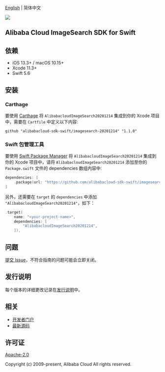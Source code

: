 [English](README.md) | 简体中文

![](https://aliyunsdk-pages.alicdn.com/icons/AlibabaCloud.svg)

## Alibaba Cloud ImageSearch SDK for Swift

## 依赖

- iOS 13.3+ / macOS 10.15+
- Xcode 11.3+
- Swift 5.6

## 安装

### Carthage

要使用 [Carthage](https://github.com/Carthage/Carthage) 将 `AlibabacloudImageSearch20201214` 集成到你的 Xcode 项目中，需要在 `Cartfile` 中定义以下内容:

```ogdl
github "alibabacloud-sdk-swift/imagesearch-20201214" "1.1.0"
```

### Swift 包管理工具

要使用 [Swift Package Manager](https://swift.org/package-manager/) 将 `AlibabacloudImageSearch20201214` 集成到你的 Xcode 项目中，请将 `AlibabacloudImageSearch20201214` 添加至你的 `Package.swift` 文件的 dependencies 数组内容中:

```swift
dependencies: [
    .package(url: "https://github.com/alibabacloud-sdk-swift/imagesearch-20201214.git", from: "1.1.0")
]
```

另外，还需要在 `target` 的 `dependencies` 中添加 `"AlibabacloudImageSearch20201214"`，如下：

```swift
.target(
    name: "<your-project-name>",
    dependencies: [
        "AlibabacloudImageSearch20201214",
    ]),
```

## 问题

[提交 Issue](https://github.com/alibabacloud-sdk-swift/imagesearch-20201214/issues/new)，不符合指南的问题可能会立即关闭。

## 发行说明

每个版本的详细更改记录在[发行说明](./ChangeLog.txt)中。

## 相关

* [开发者门户](https://next.api.aliyun.com/home)
* [最新源码](https://github.com/alibabacloud-sdk-swift/imagesearch-20201214)

## 许可证

[Apache-2.0](http://www.apache.org/licenses/LICENSE-2.0)

Copyright (c) 2009-present, Alibaba Cloud All rights reserved.
